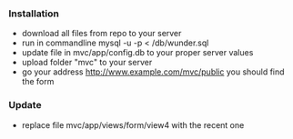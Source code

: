 
### Installation
 - download all files from repo to your server
 - run in commandline mysql -u <username> -p < /db/wunder.sql
 - update file in mvc/app/config.db to your proper server values
 - upload folder "mvc" to your server 
 - go your address http://www.example.com/mvc/public you should find the form
 
### Update 
 - replace file mvc/app/views/form/view4 with the recent one